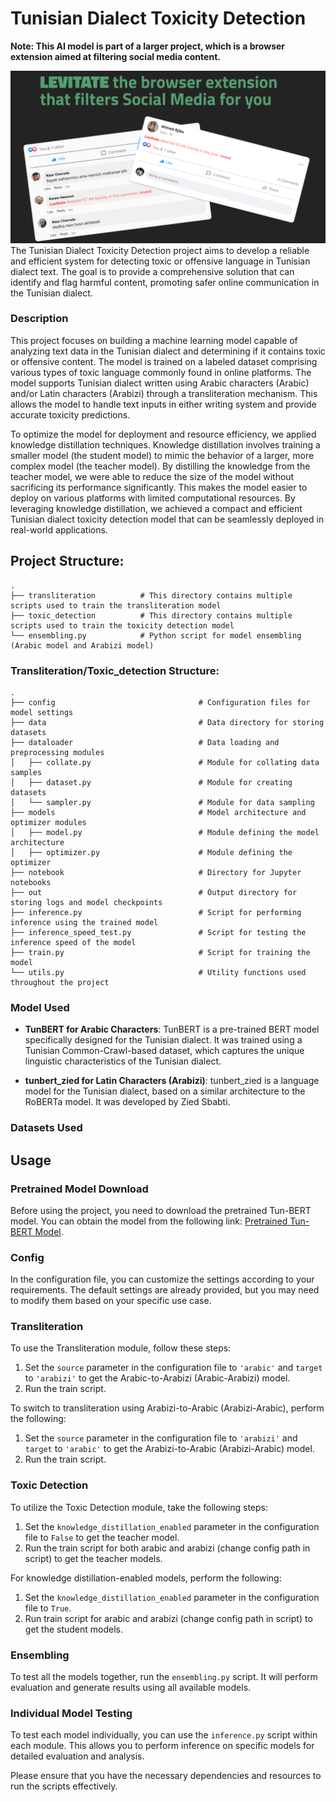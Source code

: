 # Tunisian Dialect Toxicity Detection
**Note: This AI model is part of a larger project, which is a browser extension aimed at filtering social media content.**

![TUNToxic](TUN.png)
The Tunisian Dialect Toxicity Detection project aims to develop a reliable and efficient system for detecting toxic or offensive language in Tunisian dialect text. The goal is to provide a comprehensive solution that can identify and flag harmful content, promoting safer online communication in the Tunisian dialect.
### Description
This project focuses on building a machine learning model capable of analyzing text data in the Tunisian dialect and determining if it contains toxic or offensive content. The model is trained on a labeled dataset comprising various types of toxic language commonly found in online platforms.
The model supports Tunisian dialect written using Arabic characters (Arabic) and/or Latin characters (Arabizi) through a transliteration mechanism. This allows the model to handle text inputs in either writing system and provide accurate toxicity predictions.

To optimize the model for deployment and resource efficiency, we applied knowledge distillation techniques. Knowledge distillation involves training a smaller model (the student model) to mimic the behavior of a larger, more complex model (the teacher model). By distilling the knowledge from the teacher model, we were able to reduce the size of the model without sacrificing its performance significantly.
This makes the model easier to deploy on various platforms with limited computational resources.
By leveraging knowledge distillation, we achieved a compact and efficient Tunisian dialect toxicity detection model that can be seamlessly deployed in real-world applications.

## Project Structure:
    .                               
    ├── transliteration          # This directory contains multiple scripts used to train the transliteration model
    ├── toxic_detection          # This directory contains multiple scripts used to train the toxicity detection model
    └── ensembling.py            # Python script for model ensembling (Arabic model and Arabizi model)
    
    
### Transliteration/Toxic_detection Structure:

    .
    ├── config                                # Configuration files for model settings
    ├── data                                  # Data directory for storing datasets
    ├── dataloader                            # Data loading and preprocessing modules
    │   ├── collate.py                        # Module for collating data samples
    │   ├── dataset.py                        # Module for creating datasets
    │   └── sampler.py                        # Module for data sampling
    ├── models                                # Model architecture and optimizer modules
    │   ├── model.py                          # Module defining the model architecture
    │   ├── optimizer.py                      # Module defining the optimizer
    ├── notebook                              # Directory for Jupyter notebooks
    ├── out                                   # Output directory for storing logs and model checkpoints
    ├── inference.py                          # Script for performing inference using the trained model
    ├── inference_speed_test.py               # Script for testing the inference speed of the model
    ├── train.py                              # Script for training the model
    └── utils.py                              # Utility functions used throughout the project
    
### Model Used

- **TunBERT for Arabic Characters**: TunBERT is a pre-trained BERT model specifically designed for the Tunisian dialect. It was trained using a Tunisian Common-Crawl-based dataset, which captures the unique linguistic characteristics of the Tunisian dialect.

- **tunbert_zied for Latin Characters (Arabizi)**: tunbert_zied is a language model for the Tunisian dialect, based on a similar architecture to the RoBERTa model. It was developed by Zied Sbabti.

### Datasets Used

## Usage

### Pretrained Model Download
Before using the project, you need to download the pretrained Tun-BERT model. You can obtain the model from the following link: [Pretrained Tun-BERT Model](https://storage.googleapis.com/ext-oss-tunbert-gcp/PyTorch_model/PretrainingBERTFromText--end.ckpt).

### Config
In the configuration file, you can customize the settings according to your requirements. The default settings are already provided, but you may need to modify them based on your specific use case.

### Transliteration
To use the Transliteration module, follow these steps:
1. Set the `source` parameter in the configuration file to `'arabic'` and `target` to `'arabizi'` to get the Arabic-to-Arabizi (Arabic-Arabizi) model.
2. Run the train script.

To switch to transliteration using Arabizi-to-Arabic (Arabizi-Arabic), perform the following:
1. Set the `source` parameter in the configuration file to `'arabizi'` and `target` to `'arabic'` to get the Arabizi-to-Arabic (Arabizi-Arabic) model.
2. Run the train script.

### Toxic Detection
To utilize the Toxic Detection module, take the following steps:
1. Set the `knowledge_distillation_enabled` parameter in the configuration file to `False` to get the teacher model.
2. Run the train script for both arabic and arabizi (change config path in script) to get the teacher models.

For knowledge distillation-enabled models, perform the following:
1. Set the `knowledge_distillation_enabled` parameter in the configuration file to `True`.
2. Run train script for arabic and arabizi (change config path in script) to get the student models.

### Ensembling
To test all the models together, run the `ensembling.py` script. It will perform evaluation and generate results using all available models.

### Individual Model Testing
To test each model individually, you can use the `inference.py` script within each module. This allows you to perform inference on specific models for detailed evaluation and analysis.

Please ensure that you have the necessary dependencies and resources to run the scripts effectively.

